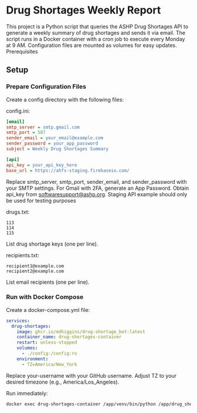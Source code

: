 # Drug Shortages Weekly Report

This project is a Python script that queries the ASHP Drug Shortages API to generate a weekly summary of drug shortages and sends it via email. The script runs in a Docker container with a cron job to execute every Monday at 9 AM. Configuration files are mounted as volumes for easy updates.
Prerequisites

## Setup

### Prepare Configuration Files
Create a config directory with the following files:

config.ini:

```ini
[email]
smtp_server = smtp.gmail.com
smtp_port = 587
sender_email = your_email@example.com
sender_password = your_app_password
subject = Weekly Drug Shortages Summary

[api]
api_key = your_api_key_here
base_url = https://ahfs-staging.firebaseio.com/
```

Replace smtp_server, smtp_port, sender_email, and sender_password with your SMTP settings. For Gmail with 2FA, generate an App Password.
Obtain api_key from softwaresupport@ashp.org. Staging API example should only be used for testing purposes

drugs.txt:
```
113
114
115
```

List drug shortage keys (one per line).

recipients.txt:
```
recipient1@example.com
recipient2@example.com
```

List email recipients (one per line).


### Run with Docker Compose
Create a docker-compose.yml file:

```yaml
services:
  drug-shortages:
    image: ghcr.io/mdhiggins/drug-shortage_bot:latest
    container_name: drug-shortages-container
    restart: unless-stopped
    volumes:
      - ./config:/config:ro
    environment:
      - TZ=America/New_York
```

Replace your-username with your GitHub username.
Adjust TZ to your desired timezone (e.g., America/Los_Angeles).

Run immediately:

```bash
docker exec drug-shortages-container /app/venv/bin/python /app/drug_shortages.py --config /config/config.ini --drugs /config/drugs.txt --recipients /config/recipients.txt
```
